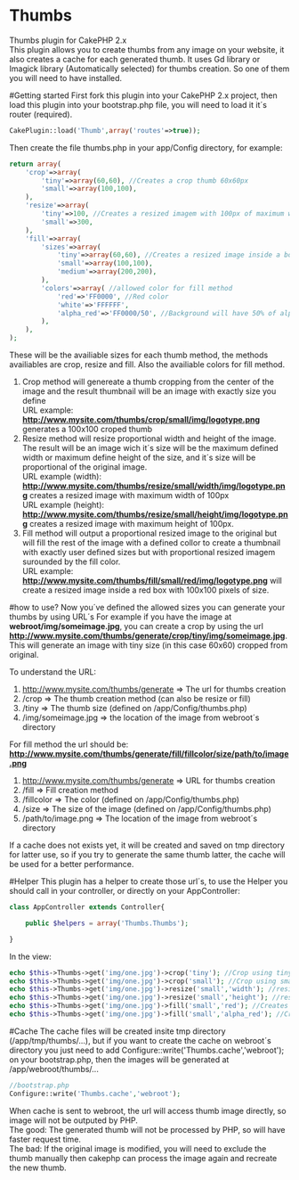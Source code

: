 Thumbs
======

Thumbs plugin for CakePHP 2.x<br>
This plugin allows you to create thumbs from any image on your website, it also creates a cache for each generated thumb. It uses Gd library
or Imagick library (Automatically selected) for thumbs creation. So one of them you will need to have installed.

#Getting started
First fork this plugin into your CakePHP 2.x project, then load this plugin into your bootstrap.php file, you will need to load it it´s router (required).

``` PHP
CakePlugin::load('Thumb',array('routes'=>true));
```

Then create the file thumbs.php in your app/Config directory, for example:

``` PHP
return array(
    'crop'=>array(
        'tiny'=>array(60,60), //Creates a crop thumb 60x60px
        'small'=>array(100,100),
    ),
    'resize'=>array(
        'tiny'=>100, //Creates a resized imagem with 100px of maximum width or 100px of maximum height, defined in url
        'small'=>300,
    ),
    'fill'=>array(
        'sizes'=>array(
            'tiny'=>array(60,60), //Creates a resized image inside a box with 60x60 pixels and defined background by colors below
            'small'=>array(100,100),
            'medium'=>array(200,200),
        ),
        'colors'=>array( //allowed color for fill method
            'red'=>'FF0000', //Red color
            'white'=>'FFFFFF',
            'alpha_red'=>'FF0000/50', //Background will have 50% of alpha, can set to /0 for fully transparent. (PNG only, jpg will have red background without transparency)
        ),
    ),
);
```

These will be the availiable sizes for each thumb method, the methods availiables are crop, resize and fill. Also the availiable colors for fill method.

1. Crop method will genereate a thumb cropping from the center of the image and the result thumbnail will be an image with exactly size you define<br>
URL example: <strong>http://www.mysite.com/thumbs/crop/small/img/logotype.png</strong> generates a 100x100 croped thumb
2. Resize method will resize proportional width and height of the image. The result will be an image wich it´s size will be the maximum defined width or maximum define height of the size, and it´s size will be proportional of the original image.<br>
URL example (width): <strong>http://www.mysite.com/thumbs/resize/small/width/img/logotype.png</strong> creates a resized image with maximum width of 100px<br>
URL example (height): <strong>http://www.mysite.com/thumbs/resize/small/height/img/logotype.png</strong> creates a resized image with maximum height of 100px.
3. Fill method will output a proportional resized image to the original but will fill the rest of the image with a defined collor to create a thumbnail with exactly user defined sizes but with proportional resized imagem surounded by the fill color.<br>
URL example: <strong>http://www.mysite.com/thumbs/fill/small/red/img/logotype.png</strong> will create a resized image inside a red box with 100x100 pixels of size.
 
#how to use?
Now you´ve defined the allowed sizes you can generate your thumbs by using URL´s
For example if you have the image at <strong>webroot/img/someimage.jpg</strong>, you can create a crop by using the url <strong>http://www.mysite.com/thumbs/generate/crop/tiny/img/someimage.jpg</strong>. This will generate an image with tiny size (in this case 60x60) cropped from original.

To understand the URL:

1. http://www.mysite.com/thumbs/generate => The url for thumbs creation
2. /crop => The thumb creation method (can also be resize or fill)
3. /tiny => The thumb size (defined on /app/Config/thumbs.php)
4. /img/someimage.jpg => the location of the image from webroot´s directory

For fill method the url should be: <strong>http://www.mysite.com/thumbs/generate/fill/fillcolor/size/path/to/image.png</strong>

1. http://www.mysite.com/thumbs/generate => URL for thumbs creation
2. /fill => Fill creation method
3. /fillcolor => The color (defined on /app/Config/thumbs.php)
4. /size => The size of the image (defined on /app/Config/thumbs.php)
5. /path/to/image.png => The location of the image from webroot´s directory

If a cache does not exists yet, it will be created and saved on tmp directory for latter use, so if you try to generate the same thumb latter, the cache will be used for a better performance.

#Helper
This plugin has a helper to create those url´s, to use the Helper you should call in your controller, or directly on your AppController:

``` PHP
class AppController extends Controller{

    public $helpers = array('Thumbs.Thumbs');

}
```

In the view:

``` PHP
echo $this->Thumbs->get('img/one.jpg')->crop('tiny'); //Crop using tiny size
echo $this->Thumbs->get('img/one.jpg')->crop('small'); //Crop using small size
echo $this->Thumbs->get('img/one.jpg')->resize('small','width'); //resizes using small size using max width for the size
echo $this->Thumbs->get('img/one.jpg')->resize('small','height'); //resizes using small size using max height for the size
echo $this->Thumbs->get('img/one.jpg')->fill('small','red'); //Creates the resized imagem using small size and red background
echo $this->Thumbs->get('img/one.jpg')->fill('small','alpha_red'); //Creates the resized imagem using small size and blue background with 30% alpha
```

#Cache
The cache files will be created insite tmp directory (/app/tmp/thumbs/...), but if you want to create the cache on webroot´s directory you just
need to add Configure::write('Thumbs.cache','webroot'); on your bootstrap.php, then the images will be generated at
/app/webroot/thumbs/...

``` php
//bootstrap.php
Configure::write('Thumbs.cache','webroot');
```

When cache is sent to webroot, the url will access thumb image directly, so image will not be outputed by PHP.<br>
The good: The generated thumb will not be processed by PHP, so will have faster request time.<br>
The bad: If the original image is modified, you will need to exclude the thumb manually then cakephp can process the image again and
recreate the new thumb.
